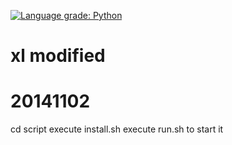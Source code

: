 [![Language grade: Python](https://img.shields.io/lgtm/grade/python/g/mahonzhan/diamond.svg?logo=lgtm&logoWidth=18)](https://lgtm.com/projects/g/mahonzhan/diamond/context:python)
# xl modified
# 20141102
cd script
execute install.sh
execute run.sh to start it
